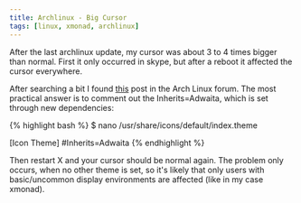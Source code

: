 ```yaml
---
title: Archlinux - Big Cursor
tags: [linux, xmonad, archlinux]
---
```


After the last archlinux update, my cursor was about 3 to 4 times bigger than normal. First it only occurred in skype, but after a reboot it affected the cursor everywhere.

After searching a bit I found [this](https://bbs.archlinux.org/viewtopic.php?pid=1467825) post in the Arch Linux forum. The most practical answer is to comment out the Inherits=Adwaita, which is set through new dependencies:


{% highlight bash %}
$ nano /usr/share/icons/default/index.theme

[Icon Theme]
#Inherits=Adwaita
{% endhighlight %}

Then restart X and your cursor should be normal again. The problem only occurs, when no other theme is set, so it's likely that only users with basic/uncommon display environments are affected (like in my case xmonad).